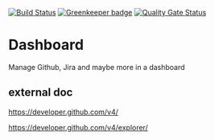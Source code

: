 [![Build Status](https://travis-ci.com/grasdouble/Dashboard.svg?branch=develop)](https://travis-ci.com/grasdouble/Dashboard) [![Greenkeeper badge](https://badges.greenkeeper.io/grasdouble/Dashboard.svg)](https://greenkeeper.io/) [![Quality Gate Status](https://sonarcloud.io/api/project_badges/measure?project=grasdouble_Dashboard&metric=alert_status)](https://sonarcloud.io/dashboard?id=grasdouble_Dashboard)

# Dashboard

Manage Github, Jira and maybe more in a dashboard

## external doc

https://developer.github.com/v4/

https://developer.github.com/v4/explorer/
